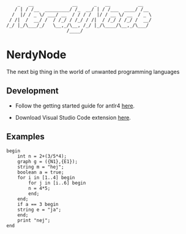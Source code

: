 ```
    _   __              __      _   __          __
   / | / /__  _________/ /_  __/ | / /___  ____/ /__
  /  |/ / _ \/ ___/ __  / / / /  |/ / __ \/ __  / _ \
 / /|  /  __/ /  / /_/ / /_/ / /|  / /_/ / /_/ /  __/
/_/ |_/\___/_/   \__,_/\__, /_/ |_/\____/\__,_/\___/
                      /____/
```

# NerdyNode

The next big thing in the world of unwanted programming languages

## Development

- Follow the getting started guide for antlr4 [here](https://github.com/antlr/antlr4/blob/master/doc/getting-started.md).

- Download Visual Studio Code extension [here](https://marketplace.visualstudio.com/items?itemName=mike-lischke.vscode-antlr4).

## Examples

```
begin
    int n = 2+(3/5*4);
    graph g = ({N1},{E1});
    string m = "hej";
    boolean a = true;
    for i in [1..4] begin
        for j in [i..6] begin
        n = 4*5;
        end;
    end;
    if a == 3 begin
    string e = "ja";
    end;
    print "nej";
end
```
